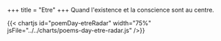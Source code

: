 +++
title = "Etre"
+++
Quand l'existence et la conscience sont au centre.

{{< chartjs id="poemDay-etreRadar" width="75%" jsFile="../../charts/poems-day-etre-radar.js" />}}
